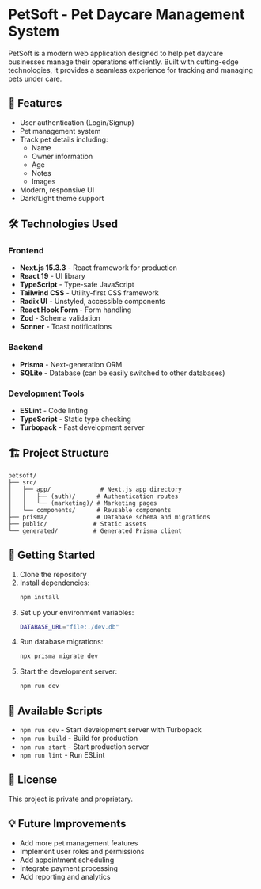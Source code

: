 # PetSoft - Pet Daycare Management System

PetSoft is a modern web application designed to help pet daycare businesses manage their operations efficiently. Built with cutting-edge technologies, it provides a seamless experience for tracking and managing pets under care.

## 🚀 Features

- User authentication (Login/Signup)
- Pet management system
- Track pet details including:
  - Name
  - Owner information
  - Age
  - Notes
  - Images
- Modern, responsive UI
- Dark/Light theme support

## 🛠️ Technologies Used

### Frontend

- **Next.js 15.3.3** - React framework for production
- **React 19** - UI library
- **TypeScript** - Type-safe JavaScript
- **Tailwind CSS** - Utility-first CSS framework
- **Radix UI** - Unstyled, accessible components
- **React Hook Form** - Form handling
- **Zod** - Schema validation
- **Sonner** - Toast notifications

### Backend

- **Prisma** - Next-generation ORM
- **SQLite** - Database (can be easily switched to other databases)

### Development Tools

- **ESLint** - Code linting
- **TypeScript** - Static type checking
- **Turbopack** - Fast development server

## 🏗️ Project Structure

```
petsoft/
├── src/
│   ├── app/              # Next.js app directory
│   │   ├── (auth)/      # Authentication routes
│   │   └── (marketing)/ # Marketing pages
│   └── components/      # Reusable components
├── prisma/              # Database schema and migrations
├── public/             # Static assets
└── generated/          # Generated Prisma client
```

## 🚀 Getting Started

1. Clone the repository
2. Install dependencies:
   ```bash
   npm install
   ```
3. Set up your environment variables:
   ```bash
   DATABASE_URL="file:./dev.db"
   ```
4. Run database migrations:
   ```bash
   npx prisma migrate dev
   ```
5. Start the development server:
   ```bash
   npm run dev
   ```

## 🔧 Available Scripts

- `npm run dev` - Start development server with Turbopack
- `npm run build` - Build for production
- `npm run start` - Start production server
- `npm run lint` - Run ESLint

## 📝 License

This project is private and proprietary.

## 💡 Future Improvements

- Add more pet management features
- Implement user roles and permissions
- Add appointment scheduling
- Integrate payment processing
- Add reporting and analytics
